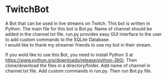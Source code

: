 # TwitchBot
A Bot that can be used in live streams on Twitch. This bot is written in Python. The main file for this bot is Bot.py. Name of channel should be added in the channel.txt file. run.py provides easy GUI interface to the user to add custom commands to the SQLite Database.  
I would like to thank my streamer friends to use my bot in their stream. 

If you wold like to use this Bot, you need to install Python 3 at https://www.python.org/downloads/release/python-360/. Then clone/download the files in a directory/folder. Add name of channel in channel.txt file. Add custom commands in run.py. Then run Bot.py file.  
